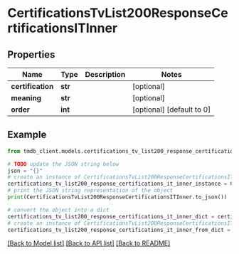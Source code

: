 # CertificationsTvList200ResponseCertificationsITInner


## Properties

Name | Type | Description | Notes
------------ | ------------- | ------------- | -------------
**certification** | **str** |  | [optional] 
**meaning** | **str** |  | [optional] 
**order** | **int** |  | [optional] [default to 0]

## Example

```python
from tmdb_client.models.certifications_tv_list200_response_certifications_it_inner import CertificationsTvList200ResponseCertificationsITInner

# TODO update the JSON string below
json = "{}"
# create an instance of CertificationsTvList200ResponseCertificationsITInner from a JSON string
certifications_tv_list200_response_certifications_it_inner_instance = CertificationsTvList200ResponseCertificationsITInner.from_json(json)
# print the JSON string representation of the object
print(CertificationsTvList200ResponseCertificationsITInner.to_json())

# convert the object into a dict
certifications_tv_list200_response_certifications_it_inner_dict = certifications_tv_list200_response_certifications_it_inner_instance.to_dict()
# create an instance of CertificationsTvList200ResponseCertificationsITInner from a dict
certifications_tv_list200_response_certifications_it_inner_from_dict = CertificationsTvList200ResponseCertificationsITInner.from_dict(certifications_tv_list200_response_certifications_it_inner_dict)
```
[[Back to Model list]](../README.md#documentation-for-models) [[Back to API list]](../README.md#documentation-for-api-endpoints) [[Back to README]](../README.md)


